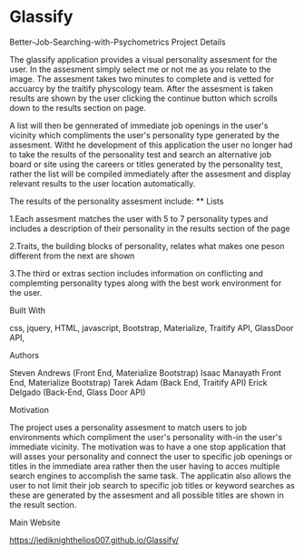 # Glassify
Better-Job-Searching-with-Psychometrics Project Details

The glassify application provides a visual personality assesment for the user. In the assesment simply select me or not me as you relate to the image. The assesment takes two minutes to complete and is vetted for accuarcy by the traitify physcology team. After the assesment is taken results are shown by the user clicking the continue button which scrolls down to the results section on page.

A list will then be gennerated of immediate job openings in the user's vicinity which compliments the user's personality type generated by the assesment. Witht he development of this application the user no longer had to take the results of the personality test and search an alternative job board or site using the careers or titles generated by the personality test, rather the list will be compiled immediately after the assesment and display relevant results to the user location automatically.

The results of the personality assesment include: ** Lists

1.Each assesment matches the user with 5 to 7 personality types and includes a description of their personality in the results section of the page

2.Traits, the building blocks of personality, relates what makes one peson different from the next are shown

3.The third or extras section includes information on conflicting and complemting personality types along with the best work environment for the user.

Built With

css, jquery, HTML, javascript, Bootstrap, Materialize, Traitify API, GlassDoor API,

Authors

Steven Andrews (Front End, Materialize Bootstrap) Isaac Manayath Front End, Materialize Bootstrap) Tarek Adam (Back End, Traitify API) Erick Delgado (Back-End, Glass Door API)

Motivation

The project uses a personality assesment to match users to job environments which compliment the user's personality with-in the user's immediate vicinity. The motivation was to have a one stop application that will asses your personality and connect the user to specific job openings or titles in the immediate area rather then the user having to acces multiple search engines to accomplish the same task. The applicatin also allows the user to not limit their job search to specific job titles or keyword searches as these are generated by the assesment and all possible titles are shown in the result section.

Main Website

https://jediknighthelios007.github.io/Glassify/
